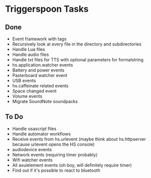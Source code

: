 # Triggerspoon Tasks

## Done

* Event framework with tags
* Recursively look at every file in the directory and subdirectories
* Handle Lua files
* Handle audio files
* Handle txt files for TTS with optional parameters for formatstring
* hs.application.watcher events
* Battery and power events
* Pasterboard watcher event
* USB events
* hs.caffeinate related events
* Space changed event
* Volume events
* Migrate SoundNote soundpacks

## To Do

* Handle osascript files
* Handle automator workflows
* Receive events from hs.urlevent (maybe think about hs.httpserver because urlevent opens the HS console)
* audiodevice events
* Network events (requiring timer probably)
* Wifi watcher events
* All axuielement events (oh boy, will definitely require timer)
* Find out if it's possible to react to bluetooth
